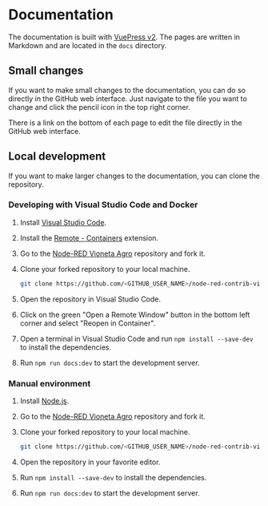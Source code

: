 # Documentation

The documentation is built with [VuePress v2](https://v2.vuepress.vuejs.org/). The pages are written in Markdown and are located in the `docs` directory.

## Small changes

If you want to make small changes to the documentation, you can do so directly in the GitHub web interface. Just navigate to the file you want to change and click the pencil icon in the top right corner.

There is a link on the bottom of each page to edit the file directly in the GitHub web interface.

## Local development

If you want to make larger changes to the documentation, you can clone the repository.

### Developing with Visual Studio Code and Docker

1. Install [Visual Studio Code](https://code.visualstudio.com/).
1. Install the [Remote - Containers](https://marketplace.visualstudio.com/items?itemName=ms-vscode-remote.remote-containers) extension.
1. Go to the [Node-RED Vioneta Agro](https://github.com/Vioneta/node-red-contrib-vioneta-agro-websocket) repository and fork it.
1. Clone your forked repository to your local machine.

   ```sh
   git clone https://github.com/<GITHUB_USER_NAME>/node-red-contrib-vioneta-agro-websocket
   ```

1. Open the repository in Visual Studio Code.
1. Click on the green "Open a Remote Window" button in the bottom left corner and select "Reopen in Container".
1. Open a terminal in Visual Studio Code and run `npm install --save-dev` to install the dependencies.
1. Run `npm run docs:dev` to start the development server.

### Manual environment

1. Install [Node.js](https://nodejs.org/).
1. Go to the [Node-RED Vioneta Agro](https://github.com/Vioneta/node-red-contrib-vioneta-agro-websocket) repository and fork it.
1. Clone your forked repository to your local machine.

   ```sh
   git clone https://github.com/<GITHUB_USER_NAME>/node-red-contrib-vioneta-agro-websocket
   ```

1. Open the repository in your favorite editor.
1. Run `npm install --save-dev` to install the dependencies.
1. Run `npm run docs:dev` to start the development server.
